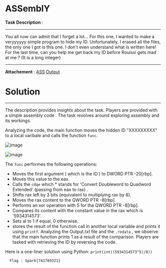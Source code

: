 # ASSemblY

**Task Description** :  
____________________________________________________________________________________________________________

You all now can admit that I forget a lot... For this one, I wanted to make a veryyyyyy simple program to hide my ID.  Unfortunately, I erased all the files, the only one I got is this one. I don't even understand what is written here! For the last time, can you help me get back my ID before Rouissi gets mad at me ? (It is a long integer)

____________________________________________________________________________________________________________

**Attachement** : 
[ASS](/Files/ASS.s) 
[Output](/Files/output.txt)

# Solution 
____________________________________________________________________________________________________________
The description provides insights about the task. Players are provided with a simple assembly code . The task revolves around exploring assembly and its workings.

Analyzing the code, the main function moves the hidden ID "XXXXXXXXX" to a local varibale and calls the function ``func``.

![image](https://github.com/Garroura/Writeups/assets/164345052/651ec674-64e5-4b48-a891-d016cbe127ee)

![image](https://github.com/Garroura/Writeups/assets/164345052/601202a2-a6e4-4d95-aaab-322a0b407341)

The ``func`` performes the following operations:
* Moves the first argument ( which is the ID ) to DWORD PTR -20[rbp].
* Moves this value to the eax.
* Calls the ``cdqe`` which * stands for 'Convert Doubleword to Quadword Extended' (passing from eax to rax) .
* Shifts rax left by 3 bits (equivalent to multiplying rax by 8).
* Moves the rax content to the QWORD PTR -8[rbp].
* Performs an xor operation with 5 for the QWORD PTR -8[rbp].
* Compares its content with the constant value in the rax which is '5934314573'.
* Sets al to 1 if equal, 0 otherwise.
* stores the result of the function call in another local variable and prints it using ``printf``.
Analyzing the Output.txt file and the ``.rodata`` , we observe that the main function prints 1 as a result of the comparison. Players are tasked with retrieving the ID by reversing the code.

Here is a one-liner solution using Python:
``print(int((5934314573^5)/8))``

      Flag : Spark{741789321}




